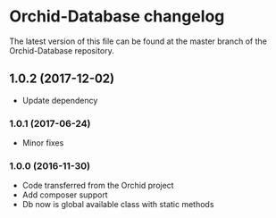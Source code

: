 # Orchid-Database changelog

The latest version of this file can be found at the master branch of the
Orchid-Database repository.

## 1.0.2 (2017-12-02)
- Update dependency

### 1.0.1 (2017-06-24)
- Minor fixes

### 1.0.0 (2016-11-30)

- Code transferred from the Orchid project
- Add composer support
- Db now is global available class with static methods

